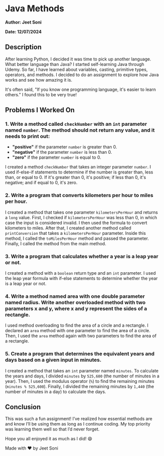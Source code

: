 # Java Methods

**Author: Jeet Soni**

**Date: 12/07/2024**

## Description

After learning Python, I decided it was time to pick up another language. What better language than Java? I started self-learning Java through Udemy. So far, I have learned about variables, casting, primitive types, operators, and methods. I decided to do an assignment to explore how Java works and see how amazing it is.

It's often said, "If you know one programming language, it's easier to learn others." I found this to be very true!

## Problems I Worked On

### 1. Write a method called `checkNumber` with an `int` parameter named `number`. The method should not return any value, and it needs to print out:

- **"positive"** if the parameter `number` is greater than 0.
- **"negative"** if the parameter `number` is less than 0.
- **"zero"** if the parameter `number` is equal to 0.

I created a method `checkNumber` that takes an integer parameter `number`. I used if-else-if statements to determine if the number is greater than, less than, or equal to 0. If it's greater than 0, it's positive; if less than 0, it's negative; and if equal to 0, it's zero.

### 2. Write a program that converts kilometers per hour to miles per hour.

I created a method that takes one parameter `kilometersPerHour` and returns a `long` value. First, I checked if `kilometersPerHour` was less than 0, in which case the input is considered invalid. I then used the formula to convert kilometers to miles. After that, I created another method called `printConversion` that takes a `kilometersPerHour` parameter. Inside this method, I called the `toMilesPerHour` method and passed the parameter. Finally, I called the method from the main method.

### 3. Write a program that calculates whether a year is a leap year or not.

I created a method with a `boolean` return type and an `int` parameter. I used the leap year formula with if-else statements to determine whether the year is a leap year or not.

### 4. Write a method named area with one double parameter named radius. Write another overloaded method with two parameters x and y, where x and y represent the sides of a rectangle.

I used method overloading to find the area of a circle and a rectangle. I declared an `area` method with one parameter to find the area of a circle. Then, I used the `area` method again with two parameters to find the area of a rectangle.

### 5. Create a program that determines the equivalent years and days based on a given input in minutes.

I created a method that takes an `int` parameter named `minutes`. To calculate the years and days, I divided `minutes` by `525,600` (the number of minutes in a year). Then, I used the modulus operator (`%`) to find the remaining minutes (`minutes % 525,600`). Finally, I divided the remaining minutes by `1,440` (the number of minutes in a day) to calculate the days.

## Conclusion

This was such a fun assignment! I’ve realized how essential methods are and know I’ll be using them as long as I continue coding. My top priority was learning them well so that I’d never forget.

Hope you all enjoyed it as much as I did! :smile: 

Made with :heart: by Jeet Soni

